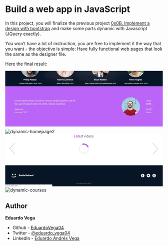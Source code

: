# Build a web app in JavaScript

In this project, you will finalize the previous project [0x0B. Implement a design with bootstrap](https://github.com/EduardoVega04/holberton-smiling-school) and make some parts dynamic with Javascript (JQuery exactly).

You won’t have a lot of instruction, you are free to implement it the way that you want - the objective is simple: Have fully functional web pages that look the same as the designer file.

Here the final result:

![dynamic-homepage1](images/dynamic-homepage.gif)
![dynamic-homepage2](images/dynamic-homepage2.gif)
![dynamic-homepage3](images/dynamic-homepage3.gif)
![dynamic-courses](images/dynamic-courses.gif)

## Author

**Eduardo Vega** 

- Github - [EduardoVega04](https://github.com/EduardoVega04)
- Twitter - [@eduardo_vega04](https://twitter.com/eduardo_vega04)
- LinkedIn - [Eduardo Andrés Vega](www.linkedin.com/in/eduardo-andrés-vega)

